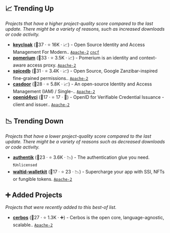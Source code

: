 ## 📈 Trending Up

_Projects that have a higher project-quality score compared to the last update. There might be a variety of reasons, such as increased downloads or code activity._

- <b><a href="https://github.com/keycloak/keycloak">keycloak</a></b> (🥇37 ·  ⭐ 16K · 📈) - Open Source Identity and Access Management For Modern.. <code><a href="http://bit.ly/3nYMfla">Apache-2</a></code> <a href="https://www.cncf.io/"><code>cncf</code></a>
- <b><a href="https://github.com/pomerium/pomerium">pomerium</a></b> (🥇33 ·  ⭐ 3.5K · 📈) - Pomerium is an identity and context-aware access proxy. <code><a href="http://bit.ly/3nYMfla">Apache-2</a></code>
- <b><a href="https://github.com/authzed/spicedb">spicedb</a></b> (🥈31 ·  ⭐ 3.4K · 📈) - Open Source, Google Zanzibar-inspired fine-grained permissions.. <code><a href="http://bit.ly/3nYMfla">Apache-2</a></code>
- <b><a href="https://github.com/casdoor/casdoor">casdoor</a></b> (🥈28 ·  ⭐ 5.8K · 📈) - An open-source Identity and Access Management (IAM) / Single-.. <code><a href="http://bit.ly/3nYMfla">Apache-2</a></code>
- <b><a href="https://github.com/Sphereon-Opensource/OpenID4VCI">openid4vci</a></b> (🥉17 ·  ⭐ 17 · 🐣) - OpenID for Verifiable Credential Issuance - client and issuer.. <code><a href="http://bit.ly/3nYMfla">Apache-2</a></code>

## 📉 Trending Down

_Projects that have a lower project-quality score compared to the last update. There might be a variety of reasons such as decreased downloads or code activity._

- <b><a href="https://github.com/goauthentik/authentik">authentik</a></b> (🥉23 ·  ⭐ 3.6K · 📉) - The authentication glue you need. <code>❗Unlicensed</code>
- <b><a href="https://github.com/walt-id/waltid-walletkit">waltid-walletkit</a></b> (🥉17 ·  ⭐ 23 · 📉) - Supercharge your app with SSI, NFTs or fungible tokens. <code><a href="http://bit.ly/3nYMfla">Apache-2</a></code>

## ➕ Added Projects

_Projects that were recently added to this best-of list._

- <b><a href="https://github.com/cerbos/cerbos">cerbos</a></b> (🥉27 ·  ⭐ 1.3K · ➕) - Cerbos is the open core, language-agnostic, scalable.. <code><a href="http://bit.ly/3nYMfla">Apache-2</a></code>

